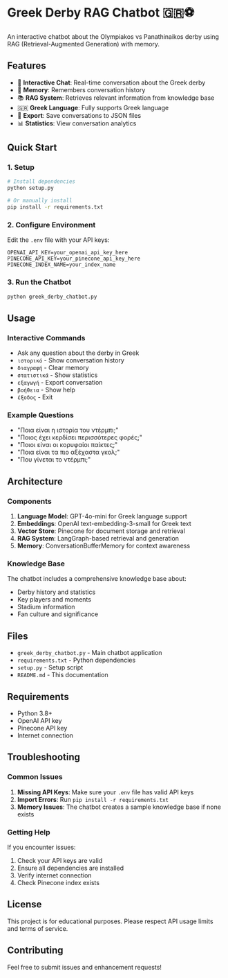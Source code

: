# Greek Derby RAG Chatbot 🇬🇷⚽

An interactive chatbot about the Olympiakos vs Panathinaikos derby using RAG (Retrieval-Augmented Generation) with memory.

## Features

- 🤖 **Interactive Chat**: Real-time conversation about the Greek derby
- 🧠 **Memory**: Remembers conversation history
- 📚 **RAG System**: Retrieves relevant information from knowledge base
- 🇬🇷 **Greek Language**: Fully supports Greek language
- 💾 **Export**: Save conversations to JSON files
- 📊 **Statistics**: View conversation analytics

## Quick Start

### 1. Setup

```bash
# Install dependencies
python setup.py

# Or manually install
pip install -r requirements.txt
```

### 2. Configure Environment

Edit the `.env` file with your API keys:

```env
OPENAI_API_KEY=your_openai_api_key_here
PINECONE_API_KEY=your_pinecone_api_key_here
PINECONE_INDEX_NAME=your_index_name
```

### 3. Run the Chatbot

```bash
python greek_derby_chatbot.py
```

## Usage

### Interactive Commands

- Ask any question about the derby in Greek
- `ιστορικό` - Show conversation history
- `διαγραφή` - Clear memory
- `στατιστικά` - Show statistics
- `εξαγωγή` - Export conversation
- `βοήθεια` - Show help
- `έξοδος` - Exit

### Example Questions

- "Ποια είναι η ιστορία του ντέρμπι;"
- "Ποιος έχει κερδίσει περισσότερες φορές;"
- "Ποιοι είναι οι κορυφαίοι παίκτες;"
- "Ποια είναι τα πιο αξέχαστα γκολ;"
- "Που γίνεται το ντέρμπι;"

## Architecture

### Components

1. **Language Model**: GPT-4o-mini for Greek language support
2. **Embeddings**: OpenAI text-embedding-3-small for Greek text
3. **Vector Store**: Pinecone for document storage and retrieval
4. **RAG System**: LangGraph-based retrieval and generation
5. **Memory**: ConversationBufferMemory for context awareness

### Knowledge Base

The chatbot includes a comprehensive knowledge base about:
- Derby history and statistics
- Key players and moments
- Stadium information
- Fan culture and significance

## Files

- `greek_derby_chatbot.py` - Main chatbot application
- `requirements.txt` - Python dependencies
- `setup.py` - Setup script
- `README.md` - This documentation

## Requirements

- Python 3.8+
- OpenAI API key
- Pinecone API key
- Internet connection

## Troubleshooting

### Common Issues

1. **Missing API Keys**: Make sure your `.env` file has valid API keys
2. **Import Errors**: Run `pip install -r requirements.txt`
3. **Memory Issues**: The chatbot creates a sample knowledge base if none exists

### Getting Help

If you encounter issues:
1. Check your API keys are valid
2. Ensure all dependencies are installed
3. Verify internet connection
4. Check Pinecone index exists

## License

This project is for educational purposes. Please respect API usage limits and terms of service.

## Contributing

Feel free to submit issues and enhancement requests!
